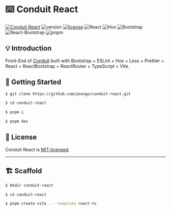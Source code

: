 # ⌨️  Conduit React

[![Conduit React](https://img.shields.io/badge/Conduit-React-orange)](https://github.com/yoonge/conduit-react) ![version](https://img.shields.io/badge/version-0.1.1-yellow) [![license](https://img.shields.io/badge/license-MIT-blue)](./LICENSE) ![React](https://img.shields.io/badge/React-%5E18.2.0-green.svg) ![Hox](https://img.shields.io/badge/Hox-%5E2.1.1-fuchsia.svg) ![Bootstrap](https://img.shields.io/badge/Bootstrap-%5E5.3.3-deepskyblue.svg) ![React-Bootstrap](https://img.shields.io/badge/ReactBootstrap-%5E2.10.1-cyan.svg) ![pnpm](https://img.shields.io/badge/pnpm-8.15.4-purple)


## 💡 Introduction

Front-End of [Conduit](https://github.com/yoonge/conduit-react.git) built with Bootstrap + ESLint + Hox + Less + Prettier + React + ReactBootstrap + ReactRouter + TypeScript + Vite.


## 🔰 Getting Started

```sh
$ git clone https://github.com/yoonge/conduit-react.git

$ cd conduit-react

$ pnpm i

$ pnpm dev
```


<!-- ## 📁 Index -->


<!-- ## ⚡ Features -->


<!-- ## 📌 TODO -->


## 📄 License

Conduit React is [MIT-licensed](./LICENSE).


<!-- ## 🔗 Links -->


----


## 🏗️ Scaffold

```sh
$ mkdir conduit-react

$ cd conduit-react

$ pnpm create vite . --template react-ts
```

